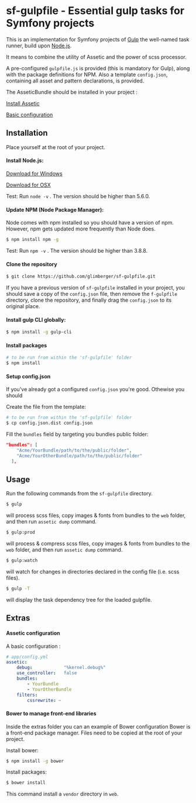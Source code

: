 # sf-gulpfile - Essential gulp tasks for Symfony projects

This is an implementation for Symfony projects of [Gulp](http://gulpjs.com/) the well-named task runner, build upon [Node.js](https://nodejs.org/en/).

It means to combine the utility of Assetic and the power of scss processor.

A  pre-configured `gulpfile.js` is provided (this is mandatory for Gulp), along with the package definitions for NPM.
Also a template `config.json`, containing all asset and pattern declarations, is provided.

The AsseticBundle should be installed in your project : 

[Install Assetic](http://symfony.com/doc/current/cookbook/assetic/asset_management.html#installing-and-enabling-assetic)

[Basic configuration](#assetic-configuration)


## Installation

Place yourself at the root of your project.

#### Install Node.js: 

[Download for Windows](https://nodejs.org/en/download/package-manager/#windows)

[Download for OSX](https://nodejs.org/en/download/package-manager/#osx)

Test: Run `node -v` . The version should be higher than 5.6.0.


#### Update NPM (Node Package Manager):

Node comes with npm installed so you should have a version of npm. However, npm gets updated more frequently than Node does.

``` sh
$ npm install npm -g
```

Test: Run `npm -v` . The version should be higher than 3.8.8.


#### Clone the repository

```sh
$ git clone https://github.com/glimberger/sf-gulpfile.git
```

If you have a previous version of `sf-gulpfile` installed in your project, you should save a copy of the `config.json` file, then remove the `f-gulpfile` directory, clone the repository, and finally drag the `config.json` to its original place.


#### Install gulp CLI globally:

```sh
$ npm install -g gulp-cli
```



#### Install packages

```sh
# to be run from within the 'sf-gulpfile' folder
$ npm install
```


#### Setup config.json

If you've already got a configured `config.json` you're good. Othewise you should

Create the file from the template:

```sh
# to be run from within the 'sf-gulpfile' folder
$ cp config.json.dist config.json
```

Fill the `bundles` field by targeting you bundles public folder:

```json
"bundles": [
    "Acme/YourBundle/path/to/the/public/folder",
    "Acme/YourOtherBundle/path/to/the/public/folder"
  ],
```

## Usage

Run the following commands from the `sf-gulpfile` directory.

```sh
$ gulp
```
will process scss files, copy images & fonts from bundles to the `web` folder, and then run `assetic dump` command.


```sh
$ gulp:prod
```
will process & compress scss files, copy images & fonts from bundles to the `web` folder, and then run `assetic dump` command.

```sh
$ gulp:watch
```
will watch for changes in directories declared in the config file (i.e. scss files).


```sh
$ gulp -T
```
will display the task dependency tree for the loaded gulpfile.


## Extras

#### Assetic configuration
A basic configuration :
```yaml
# app/config.yml
assetic:
    debug:            "%kernel.debug%"
    use_controller:   false
    bundles:
        - YourBundle
        - YourOtherBundle
    filters:
        cssrewrite: ~
```

#### Bower to manage front-end libraries

Inside the extras folder you can an example of Bower configuration
Bower is a front-end package manager.
Files need to be copied at the root of your project.

Install bower:
```sh
$ npm install -g bower
```

Install packages:
```sh
$ bower install
```

This command install a `vendor` directory in `web`.